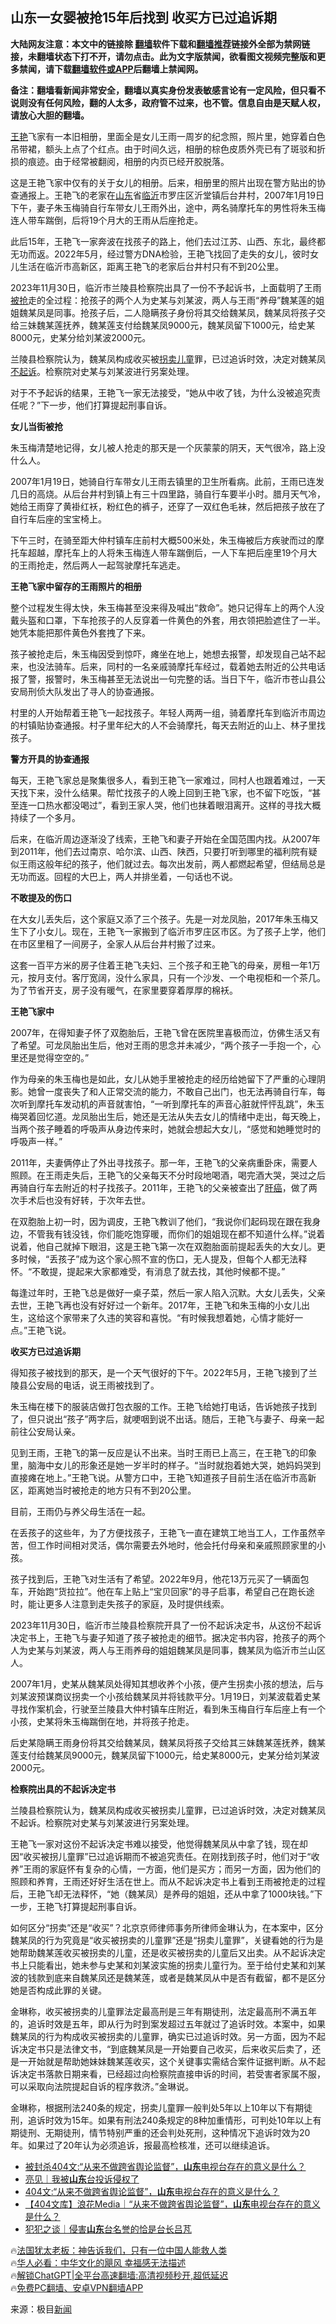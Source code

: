  <!-- 面包屑导航 --> <h2>山东一女婴被抢15年后找到 收买方已过追诉期</h2> <p class="notice"><b>大陆网友注意：本文中的链接除 <a href="https://github.com/bannedbook/fanqiang" >翻墙</a>软件下载和<a href="https://github.com/killgcd/justmysocks/blob/master/README.md">翻墙推荐</a>链接外全部为禁网链接，未翻墙状态下打不开，请勿点击。此为文字版禁闻，欲看图文视频完整版和更多禁闻，请下载<a href="https://github.com/bannedbook/fanqiang">翻墙软件或APP</a>后翻墙上禁闻网。</p><p>备注：翻墙看新闻非常安全，翻墙以真实身份发表敏感言论有一定风险，但只看不说则没有任何风险，翻的人太多，政府管不过来，也不管。信息自由是天赋人权，请放心大胆的翻墙。</b></p>  <div class="entry"> <p><a href="https://www.bannedbook.org/bnews/tag/%e7%8e%8b%e8%89%b3/" class="st_tag internal_tag" rel="tag" title="标签 王艳 下的日志">王艳</a>飞家有一本旧相册，里面全是女儿王雨一周岁的纪念照，照片里，她穿着白色吊带裙，额头上点了个红点。由于时间久远，相册的棕色皮质外壳已有了斑驳和折损的痕迹。由于经常被翻阅，相册的内页已经开胶脱落。</p> <p>这是王艳飞家中仅有的关于女儿的相册。后来，相册里的照片出现在警方贴出的协查通报上。王艳飞的老家在<a href="https://www.bannedbook.org/bnews/tag/%e5%b1%b1%e4%b8%9c/" class="st_tag internal_tag" rel="tag" title="标签 山东 下的日志">山东</a>省<a href="https://www.bannedbook.org/bnews/tag/%e4%b8%b4%e6%b2%82/" class="st_tag internal_tag" rel="tag" title="标签 临沂 下的日志">临沂</a>市罗庄区沂堂镇后台井村，2007年1月19日下午，妻子朱玉梅骑自行车带女儿王雨外出，途中，两名骑摩托车的男性将朱玉梅连人带车踹倒，后将19个月大的王雨从后座抢走。</p> <p>此后15年，王艳飞一家奔波在找孩子的路上，他们去过江苏、山西、东北，最终都无功而返。2022年5月，经过警方DNA检验，王艳飞找回了走失的女儿，彼时女儿生活在临沂市高新区，距离王艳飞的老家后台井村只有不到20公里。</p> <p>2023年11月30日，临沂市兰陵县检察院出具了一份不予起诉书，上面载明了王雨<a href="https://www.bannedbook.org/bnews/tag/%E8%A2%AB%E6%8A%A2/" class="st_tag internal_tag" rel="tag" title="标签 被抢 下的日志">被抢</a>走的全过程：抢孩子的两个人为史某与刘某波，两人与王雨“养母”魏某莲的姐姐魏某凤是同事。抢孩子后，二人隐瞒孩子身份将其交给魏某凤，魏某凤将孩子交给三妹魏某莲抚养，魏某莲支付给魏某凤9000元，魏某凤留下1000元，给史某8000元，史某分给刘某波2000元。</p> <p>兰陵县检察院认为，魏某凤构成收买被<a href="https://www.bannedbook.org/bnews/tag/%E6%8B%90%E5%8D%96/" class="st_tag internal_tag" rel="tag" title="标签 拐卖 下的日志">拐卖</a><a href="https://www.bannedbook.org/bnews/tag/%E5%84%BF%E7%AB%A5/" class="st_tag internal_tag" rel="tag" title="标签 儿童 下的日志">儿童</a>罪，已过追诉时效，决定对魏某凤<a href="https://www.bannedbook.org/bnews/tag/%E4%B8%8D%E8%B5%B7%E8%AF%89/" class="st_tag internal_tag" rel="tag" title="标签 不起诉 下的日志">不起诉</a>。检察院对史某与刘某波进行另案处理。</p> <p>对于不予起诉的结果，王艳飞一家无法接受，“她从中收了钱，为什么没被追究责任呢？”下一步，他们打算提起刑事自诉。</p> <p><strong>女儿当街被抢</strong></p> <p>朱玉梅清楚地记得，女儿被人抢走的那天是一个灰蒙蒙的阴天，天气很冷，路上没什么人。</p> <p>2007年1月19日，她骑自行车带女儿王雨去镇里的卫生所看病。此前，王雨已连发几日的高烧。从后台井村到镇上有三十四里路，骑自行车要半小时。腊月天气冷，她给王雨穿了黄褂红袄，粉红色的裤子，还穿了一双红色毛袜，然后把孩子放在了自行车后座的宝宝椅上。</p> <p>下午三时，在骑至距大仲村镇车庄前村大概500米处，朱玉梅被后方疾驶而过的摩托车超越，摩托车上的人将朱玉梅连人带车踹倒后，一人下车把后座里19个月大的王雨抢走，然后两人一起驾驶摩托车逃走。</p> <p><strong>王艳飞家中留存的王雨照片的相册</strong></p> <p>整个过程发生得太快，朱玉梅甚至没来得及喊出“救命”。她只记得车上的两个人没戴头盔和口罩，下车抢孩子的人反穿着一件黄色的外套，用衣领把脸遮住了一半。她凭本能把那件黄色外套拽了下来。</p> <p>孩子被抢走后，朱玉梅因受到惊吓，瘫坐在地上，她想去报警，却发现自己站不起来，也没法骑车。后来，同村的一名亲戚骑摩托车经过，载着她去附近的公共电话报了警，报警时，朱玉梅甚至无法说出一句完整的话。当日下午，临沂市苍山县公安局刑侦大队发出了寻人的协查通报。</p> <p>村里的人开始帮着王艳飞一起找孩子。年轻人两两一组，骑着摩托车到临沂市周边的村镇贴协查通报。村子里年纪大的人不会骑摩托，每天去附近的山上、林子里找孩子。</p> <p><strong>警方开具的协查通报</strong></p> <p>每天，王艳飞家总是聚集很多人，看到王艳飞一家难过，同村人也跟着难过，一天天找下来，没什么结果。帮忙找孩子的人晚上回到王艳飞家，也不留下吃饭，“甚至连一口热水都没喝过”，看到王家人哭，他们也抹着眼泪离开。这样的寻找大概持续了一个多月。</p> <p>后来，在临沂周边逐渐没了线索，王艳飞和妻子开始在全国范围内找。从2007年到2011年，他们去过南京、哈尔滨、山西、陕西，只要打听到哪里的福利院有疑似王雨这般年纪的孩子，他们就过去。每次出发前，两人都燃起希望，但结局总是无功而返。回程的大巴上，两人并排坐着，一句话也不说。</p> <p><strong>不敢提及的伤口</strong></p> <p>在大女儿丢失后，这个家庭又添了三个孩子。先是一对龙凤胎，2017年朱玉梅又生下了小女儿。现在，王艳飞一家搬到了临沂市罗庄区市区。为了孩子上学，他们在市区里租了一间房子，全家人从后台井村搬了过来。</p> <p>这套一百平方米的房子住着王艳飞夫妇、三个孩子和王艳飞的母亲，房租一年1万元，按月支付。客厅宽阔，没什么家具，只有一个沙发、一个电视柜和一个茶几。为了节省开支，房子没有暖气，在家里要穿着厚厚的棉袄。</p> <p><strong>王艳飞家中</strong></p> <p>2007年，在得知妻子怀了双胞胎后，王艳飞曾在医院里喜极而泣，仿佛生活又有了希望。可龙凤胎出生后，他对王雨的思念并未减少，“两个孩子一手抱一个，心里还是觉得空空的。”</p>  <p>作为母亲的朱玉梅也是如此，女儿从她手里被抢走的经历给她留下了严重的心理阴影。她曾一度丧失了和人正常交流的能力，不敢自己出门，也无法再骑自行车，每次听到摩托车发动机的声音就害怕，“一听到摩托车的声音心脏就怦怦乱跳”，朱玉梅哭着回忆道。龙凤胎出生后，她还是无法从失去女儿的情绪中走出，每天晚上，当两个孩子睡着的呼吸声从身边传来时，她就会想起大女儿，“感觉和她睡觉时的呼吸声一样。”</p> <p>2011年，夫妻俩停止了外出寻找孩子。那一年，王艳飞的父亲病重卧床，需要人照顾。在王雨走失后，王艳飞的父亲每天不分时段地喝酒，喝完酒大哭，哭过之后再骑自行车去附近的村子找孩子。2011年，王艳飞的父亲被查出了<a href="https://www.bannedbook.org/bnews/tag/%E8%82%9D%E7%99%8C/" class="st_tag internal_tag" rel="tag" title="标签 肝癌 下的日志">肝癌</a>，做了两次手术后也没有好转，于次年去世。</p> <p>在双胞胎上初一时，因为调皮，王艳飞教训了他们，“我说你们起码现在跟在我身边，不管我有钱没钱，你们能吃饱穿暖，而你们的姐姐现在都不知道什么样。”说着说着，他自己就掉下眼泪，这是王艳飞第一次在双胞胎面前提起丢失的大女儿。更多时候，“丢孩子”成为这个家心照不宣的伤口，无人提及，但每个人都无法释怀。“不敢提，提起来大家都难受，有消息了就去找，其他时候都不提。”</p> <p>每逢过年时，王艳飞总是做好一桌子菜，然后一家人陷入沉默。大女儿丢失，父亲去世，王艳飞再也没有好好过一个新年。2017年，王艳飞和朱玉梅的小女儿出生，这给这个家带来了久违的笑容和喜悦。“有时候我想着她，心情才能好一点。”王艳飞说。</p> <p><strong>收买方已过追诉期</strong></p> <p>得知孩子被找到的那天，是一个天气很好的下午。2022年5月，王艳飞接到了兰陵县公安局的电话，说王雨被找到了。</p> <p>朱玉梅在楼下的服装店做打包衣服的工作。王艳飞给她打电话，告诉她孩子找到了，但只说出“孩子”两字后，就哽咽到说不出话。随后，王艳飞与妻子、母亲一起前往公安局认亲。</p> <p>见到王雨，王艳飞的第一反应是认不出来。当时王雨已上高三，在王艳飞的印象里，脑海中女儿的形象还是她一岁半时的样子。“当时就抱着她大哭，她妈妈哭到直接瘫在地上。”王艳飞说。从警方口中，王艳飞知道孩子目前生活在临沂市高新区，距离她当时被抢走的地方只有不到20公里。</p> <p>目前，王雨仍与养父母生活在一起。</p> <p>在丢孩子的这些年，为了方便找孩子，王艳飞一直在建筑工地当工人，工作虽然辛苦，但工作时间相对灵活，偶尔需要去外地时，他会托付母亲和亲戚照顾家里的小孩。</p> <p>孩子找到后，王艳飞对生活有了希望。2022年9月，他花13万元买了一辆面包车，开始跑“货拉拉”。他在车上贴上“宝贝回家”的寻子启事，希望自己在跑长途时，能让更多人注意到走失孩子的家庭，及时提供线索。</p>  <p>2023年11月30日，临沂市兰陵县检察院开具了一份不起诉决定书，从这份不起诉决定书上，王艳飞与妻子知道了孩子被抢走的细节。据决定书内容，抢孩子的两个人为史某与刘某波，两人与王雨养母的姐姐魏某凤是同事，魏某凤为临沂市兰山区人。</p> <p>2007年1月，史某从魏某凤处得知其想收养个小孩，便产生拐卖小孩的想法，后与刘某波预谋商议拐卖一个小孩给魏某凤并将钱款平分。1月19日，刘某波载着史某寻找作案机会，行驶至兰陵县大仲村镇车庄附近，看到朱玉梅自行车后座上有一个小孩，史某将朱玉梅踹倒在地，并将孩子抢走。</p> <p>后史某隐瞒王雨身份将其交给魏某凤，魏某凤将孩子交给其三妹魏某莲抚养，魏某莲支付给魏某凤9000元，魏某凤留下1000元，给史某8000元，史某分给刘某波2000元。</p> <p><strong>检察院出具的不起诉决定书</strong></p> <p>兰陵县检察院认为，魏某凤构成收买被拐卖儿童罪，已过追诉时效，决定对魏某凤不起诉。检察院对史某与刘某波进行另案处理。</p> <p>王艳飞一家对这份不起诉决定书难以接受，他觉得魏某凤从中拿了钱，现在却因“收买被拐儿童罪”已过追诉期而不被追究责任。在刚找到孩子时，他们对于“收养”王雨的家庭怀有复杂的心情，一方面，他们是买方；而另一方面，因为他们的照顾和养育，王雨还好好生活在世上。而从不起诉决定书上看到王雨被抢走的过程后，王艳飞却无法释怀，“她（魏某凤）是养母的姐姐，还从中拿了1000块钱。”下一步，王艳飞打算提起刑事自诉。</p> <p>如何区分“拐卖”还是“收买”？北京京师律师事务所律师金琳认为，在本案中，区分魏某凤的行为究竟是“收买被拐卖的儿童罪”还是“拐卖儿童罪”，关键看她的行为是她帮助魏某莲收买被拐卖的儿童，还是收买被拐卖的儿童后又出卖。从不起诉决定书上只能看出，她未参与史某和刘某波实施的拐卖儿童行为。至于给付史某和刘某波的钱款到底来自魏某凤还是魏某莲，或者是魏某凤从中是否有截留，都不是区分她是否构成此罪的关键。</p> <p>金琳称，收买被拐卖的儿童罪法定最高刑是三年有期徒刑，法定最高刑不满五年的，追诉时效是五年，即从行为时到案发超过五年就过了追诉时效。本案中，如果魏某凤的行为构成收买被拐卖的儿童罪，确实已过追诉时效。另一方面，因为不起诉决定书只是法律文书，“到底魏某凤是一开始要自己收买，后来收买后卖了，还是一开始就是帮助她妹妹魏某莲收买，这个关键事实需结合案件证据判断。从不起诉决定书落款日期来看，已经超过向检察院直接申诉的时间，若受害者家属不服，可以采取向法院提起自诉的程序救济。”金琳说。</p> <p>金琳称，根据刑法240条的规定，拐卖儿童罪一般判处5年以上10年以下有期徒刑，追诉时效为15年。如果有刑法240条规定的8种加重情形，可判处10年以上有期徒刑、无期徒刑，情节特别严重的还会判处死刑，这种情况下追诉时效为20年。如果过了20年认为必须追诉，报最高检核准，还可以继续追诉。</p> <!--<div id="taboola-mid-1"></div>--><ul class='op-related-articles' title='相关阅读'> <li><a href='https://www.bannedbook.org/bnews/cnnews/20240118/1989618.html' target='_blank'>被封杀404文:“从来不做跨省舆论监督”，<b>山东</b>电视台存在的意义是什么？</a></li> <li><a href='https://www.bannedbook.org/bnews/baitai/20240118/1989600.html' target='_blank'>亮见｜我被<b>山东</b>台投诉侵权了</a></li> <li><a href='https://www.bannedbook.org/bnews/comments/20240118/1989453.html' target='_blank'>404文:“从来不做跨省舆论监督”，<b>山东</b>电视台存在的意义是什么？</a></li> <li><a href='https://www.bannedbook.org/bnews/baitai/20240117/1989246.html' target='_blank'>【404文库】浪花Media｜“从来不做跨省舆论监督”，<b>山东</b>电视台存在的意义是什么？</a></li> <li><a href='https://www.bannedbook.org/bnews/baitai/20240117/1989203.html' target='_blank'>犯犯之谈｜侵害<b>山东</b>台名誉的恰是台长吕芃</a></li> </ul> <p class="texttj"> 🔥<a href="https://www.bannedbook.org/bnews/ssgc/20230219/1850782.html" target="_blank">法国犹太老板：神告诉我们，只有一位中国人能救人类</a><br/> 🔥<a href="https://www.bannedbook.org/bnews/comments/20220220/1694796.html" target="_blank">华人必看：中华文化的飓风 幸福感无法描述</a><br/> 🔥<a href="https://github.com/bannedbook/fanqiang/wiki/V2ray%E6%9C%BA%E5%9C%BA" target="_blank">解锁ChatGPT|全平台高速翻墙:高清视频秒开,超低延迟</a><br/> 🔥<a href="https://github.com/bannedbook/fanqiang/wiki/%E7%A6%81%E9%97%BB%E7%BD%91%E5%AE%89%E5%8D%93%E7%BF%BB%E5%A2%99%E6%96%B0%E9%97%BBAPP" target="_blank">免费PC翻墙、安卓VPN翻墙APP</a><br/> </p><p class="src-info">来源：极目<span class='wp_keywordlink_affiliate'><a href="https://www.bannedbook.org/" title="新闻">新闻</a></span> </p> <a name='sharetosocial'></a> <div style="margin-bottom:5px;padding-bottom:5px;clear:both"> <div id="archive-pix-1" class="banner-ads"> <!-- AuctionX Display platform tag START --> <div id="27602x728x90x621x_ADSLOT1" clicktrack="%%CLICK_URL_ESC%%"></div>  <!-- AuctionX Display platform tag END --> </div> <div id="archive-pix-2" class="banner-ads"> <!-- AuctionX Display platform tag START --> <div id="27556x300x250x621x_ADSLOT1" clicktrack="%%CLICK_URL_ESC%%" style="margin:0 auto;text-align:center"></div>  <!-- AuctionX Display platform tag END --> </div> </div>  <div id="archive-pix-1" class="banner-ads"> <!-- AuctionX Display platform tag START --> <div id="27603x728x90x621x_ADSLOT1" clicktrack="%%CLICK_URL_ESC%%"></div>  <!-- AuctionX Display platform tag END --> </div> </div><!--END ENTRY--> 